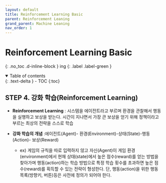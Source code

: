 ```yaml
---
layout: default
title: Reinforcement Learning Basic
parent: Reinforcement Leaning
grand_parent: Machine Leaning
nav_order: 1
---
```


# Reinforcement Learning Basic
{: .no_toc .d-inline-block }
ing
{: .label .label-green }
<details open markdown="block">
  <summary>
    Table of contents
  </summary>
  {: .text-delta }
- TOC
{:toc}
</details>

<!------------------------------------ STEP ------------------------------------>
## STEP 4. 강화 학습(Reinforcement Learning)

* **Reinforcement Learning** : 시스템을 에이전트라고 부르며 환경을 관찰해서 행동을 실행하고 보상을 받는다. 시간이 지나면서 가장 큰 보상을 얻기 위해 정책이라고 부르는 최상의 전략을 스스로 학습

* **강화 학습의 개념** :에이전트(Agent)- 환경(Environment)-상태(State)-행동(Action)- 보상(Reward)
	* ex) 게임의 규칙을 따로 입력하지 않고 자신(Agent)이 게임 환경(environment)에서 현재 상태(state)에서 높은 점수(reward)를 얻는 방법을 찾아가며 행동(action)하는 학습 방법으로 특정 학습 횟수를 초과하면 높은 점수(reward)를 획득할 수 있는 전략이 형성한다. 단, 행동(action)을 위한 행동 목록(방향키, 버튼)등은 사전에 정의가 되어야 한다.
